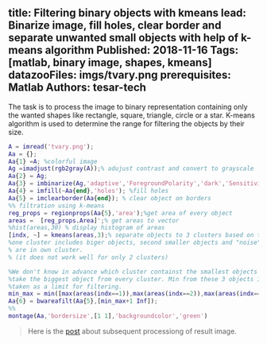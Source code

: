 title: Filtering binary objects with kmeans
lead: Binarize image, fill holes, clear border and separate unwanted small objects with help of k-means algorithm
Published: 2018-11-16
Tags: [matlab, binary image, shapes, kmeans]
datazooFiles:  imgs/tvary.png
prerequisites: Matlab
Authors: tesar-tech
---

The task is to process the image to binary representation containing only the wanted shapes like rectangle, square, triangle, circle or a star. K-means algorithm is used to determine the range for filtering the objects by their size.

``` matlab
A = imread('tvary.png');
Aa = {};
Aa{1} =A; %colorful image
Ag =imadjust(rgb2gray(A));% adujust contrast and convert to grayscale
Aa{2} = Ag;
Aa{3} = imbinarize(Ag,'adaptive','ForegroundPolarity','dark','Sensitivity',0.55); %to black&white image
Aa{4} = imfill(~Aa{end},'holes'); %fill holes
Aa{5} = imclearborder(Aa{end}); % clear object on borders 
%% filtration using k-means
reg_props = regionprops(Aa{5},'area');%get area of every object
areas =  [reg_props.Area]';% get areas to vector 
%hist(areas,30) % display histogram of areas
[indx, ~] = kmeans(areas,3);% separate objects to 3 clusters based on their sizes.
%one cluster includes biger objects, second smaller objects and "noise" object (that we want to exclude)
% are in own cluster.
% (it does not work well for only 2 clusters)

%We don't know in advance which cluster containst the smallest objects
%take the biggest object from every cluster. Min from these 3 objects is
%taken as a limit for filtering.
min_max = min([max(areas(indx==1)),max(areas(indx==2)),max(areas(indx==3)) ]);
Aa{6} = bwareafilt(Aa{5},[min_max+1 Inf]);
%%
montage(Aa,'bordersize',[1 1],'backgroundcolor','green')
```

> Here is the [post](select_round_objects) about subsequent processiong of result image.
